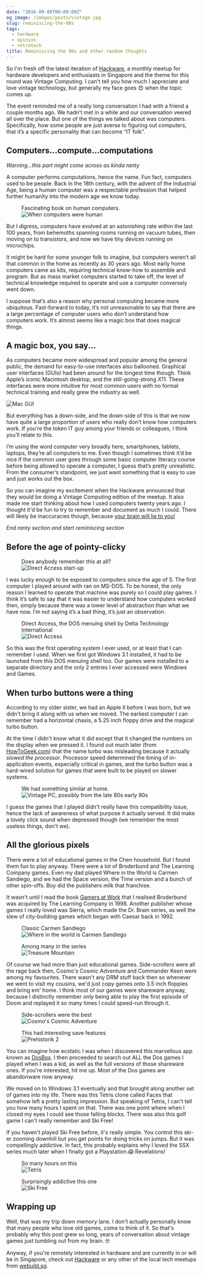 ```yaml
---
date: "2016-09-08T00:00:00Z"
og_image: /images/posts/vintage.jpg
slug: reminiscing-the-90s
tags:
  - hardware
  - opinion
  - retrotech
title: Reminiscing the 90s and other random thoughts
---
```


So I'm fresh off the latest iteration of [Hackware](http://www.meetup.com/Hackware/), a monthly meetup for hardware developers and enthusiasts in Singapore and the theme for this round was Vintage Computing. I can't tell you how much I appreciate and love vintage technology, but generally my face goes <span class="emoji" role="img" tabindex="0" aria-label="smiling face with heart-eyes">&#x1F60D;</span> when the topic comes up.

The event reminded me of a really long conversation I had with a friend a couple months ago. We hadn’t met in a while and our conversation veered all over the place. But one of the things we talked about was computers. Specifically, how some people are just averse to figuring out computers, that it’s a specific personality that can become “IT folk”.

## Computers...compute...computations

_Warning...this part might come across as kinda ranty_

A computer performs computations, hence the name. Fun fact, computers used to be people. Back in the 18th century, with the advent of the Industrial Age, being a human computer was a respectable profession that helped further humanity into the modern age we know today.

<figure>
  <figcaption>Fascinating book on human computers.</figcaption>
  <img
    src="/images/posts/vintage/wcwh.jpg"
    srcset="/images/posts/vintage/wcwh@2x.jpg 2x"
    alt="When computers were human"
  />
</figure>

But I digress, computers have evolved at an astonishing rate within the last 100 years, from behemoths spanning rooms running on vacuum tubes, then moving on to transistors, and now we have tiny devices running on microchips.

It might be hard for some younger folk to imagine, but computers weren’t all that common in the home as recently as 30 years ago. Most early home computers came as kits, requiring technical know-how to assemble and program. But as mass market computers started to take off, the level of technical knowledge required to operate and use a computer conversely went down.

I suppose that’s also a reason why personal computing became more ubiquitous. Fast-forward to today, it’s not unreasonable to say that there are a large percentage of computer users who don’t understand how computers work. It’s almost seems like a magic box that does magical things.

## A magic box, you say...

As computers became more widespread and popular among the general public, the demand for easy-to-use interfaces also ballooned. Graphical user interfaces (GUIs) had been around for the longest time though. Think Apple’s iconic Macintosh desktop, and the still-going-strong X11. These interfaces were more intuitive for most common users with no formal technical training and really grew the industry as well.

<img
  src="/images/posts/vintage/mac-gui-640.jpg"
  srcset="/images/posts/vintage/mac-gui-480.jpg 480w, /images/posts/vintage/mac-gui-640.jpg 640w, /images/posts/vintage/mac-gui-960.jpg 960w, /images/posts/vintage/mac-gui-1280.jpg 1280w"
  sizes="(max-width: 400px) 100vw, (max-width: 960px) 75vw, 640px"
  alt="Mac GUI"
/>

But everything has a down-side, and the down-side of this is that we now have quite a large proportion of users who really don’t know how computers work. If you’re the token IT guy among your friends or colleagues, I think you’ll relate to this.

I’m using the word computer very broadly here, smartphones, tablets, laptops, they’re all computers to me. Even though I sometimes think it’d be nice if the common user goes through some basic computer literacy course before being allowed to operate a computer, I guess that’s pretty unrealistic. From the consumer’s standpoint, we just want something that is easy to use and just works out the box.

So you can imagine my excitement when the Hackware announced that they would be doing a Vintage Computing edition of the meetup. It also made me start thinking about how I used computers twenty years ago. I thought it'd be fun to try to remember and document as much I could. There will likely be inaccuracies though, because [your brain will lie to you!](http://arstechnica.com/science/2016/08/false-memories-arise-because-the-brain-codes-similar-ideas-similarly/)

_End ranty section and start reminiscing section_

## Before the age of pointy-clicky

<figure>
  <figcaption>Does anybody remember this at all?</figcaption>
  <img
    src="/images/posts/vintage/da-640.jpg"
    srcset="/images/posts/vintage/da-480.jpg 480w, /images/posts/vintage/da-640.jpg 640w, /images/posts/vintage/da-960.jpg 960w, /images/posts/vintage/da-1280.jpg 1280w"
    sizes="(max-width: 400px) 100vw, (max-width: 960px) 75vw, 640px"
    alt="Direct Access start-up"
  />
</figure>

I was lucky enough to be exposed to computers since the age of 5. The first computer I played around with ran on MS-DOS. To be honest, the only reason I learned to operate that machine was purely so I could play games. I think it’s safe to say that it was easier to understand how computers worked then, simply because there was a lower level of abstraction than what we have now. I’m not saying it’s a bad thing, it’s just an observation.

<figure>
  <figcaption>Direct Access, the DOS menuing shell by Delta Technology International</figcaption>
  <img
    src="/images/posts/vintage/da2-640.jpg"
    srcset="/images/posts/vintage/da2-480.jpg 480w, /images/posts/vintage/da2-640.jpg 640w, /images/posts/vintage/da2-960.jpg 960w, /images/posts/vintage/da2-1280.jpg 1280w"
    sizes="(max-width: 400px) 100vw, (max-width: 960px) 75vw, 640px"
    alt="Direct Access"
  />
</figure>

So this was the first operating system I ever used, or at least that I can remember I used. When we first got Windows 3.1 installed, it had to be launched from this DOS menuing shell too. Our games were installed to a separate directory and the only 2 entries I ever accessed were Windows and Games.

## When turbo buttons were a thing

According to my older sister, we had an Apple II before I was born, but we didn't bring it along with us when we moved. The earliest computer I can remember had a horizontal chasis, a 5.25 inch floppy drive and the magical turbo button.

At the time I didn't know what it did except that it changed the numbers on the display when we pressed it. I found out much later (from [HowToGeek.com](http://www.howtogeek.com/trivia/what-effect-did-the-turbo-button-have-on-early-personal-computers/)) that the name turbo was misleading because it actually _slowed the processor_. Processor speed determined the timing of in-application events, especially critical in games, and the turbo button was a hard-wired solution for games that were built to be played on slower systems.

<figure>
  <figcaption>We had something similar at home.</figcaption>
  <img
    src="/images/posts/vintage/vintage-pc.jpg"
    srcset="/images/posts/vintage/vintage-pc@2x.jpg 2x"
    alt="Vintage PC, possibly from the late 80s early 90s"
  />
</figure>

I guess the games that I played didn't really have this compatibility issue, hence the lack of awareness of what purpose it actually served. It did make a lovely click sound when depressed though (we remember the most useless things, don't we).

## All the glorious pixels

There were a lot of educational games in the Chen household. But I found them fun to play anyway. There were a lot of Broderbund and The Learning Company games. Even my dad played Where in the World is Carmen Sandiego, and we had the Space version, the Time version and a bunch of other spin-offs. Boy did the publishers milk that franchise.

It wasn't until I read the book [Gamers at Work](http://www.apress.com/9781430233510) that I realised Broderbund was acquired by The Learning Company in 1998. Another publisher whose games I really loved was Sierra, which made the Dr. Brain series, as well the slew of city-building games which began with Caesar back in 1992.

<div class="figure-wrapper">
  <figure class="multiple">
    <figcaption>Classic Carmen Sandiego</figcaption>
    <img
      src="/images/posts/vintage/carmen.jpg"
      srcset="/images/posts/vintage/carmen@2x.jpg 2x"
      alt="Where in the world is Carmen Sandiego"
    />
  </figure>
  <figure class="multiple">
    <figcaption>Among many in the series</figcaption>
    <img
      src="/images/posts/vintage/treasure-mtn.jpg"
      srcset="/images/posts/vintage/treasure-mtn@2x.jpg 2x"
      alt="Treasure Mountain"
    />
  </figure>
</div>

Of course we had more than just educational games. Side-scrollers were all the rage back then, Cosmo's Cosmic Adventure and Commander Keen were among my favourites. There wasn't any DRM stuff back then so whenever we went to visit my cousins, we'd just copy games onto 3.5 inch floppies and bring em' home. I think most of our games were shareware anyway, because I distinctly remember only being able to play the first episode of Doom and replayed it so many times I could speed-run through it.

<div class="figure-wrapper">
  <figure class="multiple">
    <figcaption>Side-scrollers were the best</figcaption>
    <img
      src="/images/posts/vintage/cosmo.jpg"
      srcset="/images/posts/vintage/cosmo@2x.jpg 2x"
      alt="Cosmo's Cosmic Adventure"
    />
  </figure>
  <figure class="multiple">
    <figcaption>This had interesting save features</figcaption>
    <img
      src="/images/posts/vintage/prehistorik.jpg"
      srcset="/images/posts/vintage/prehistorik@2x.jpg 2x"
      alt="Prehistorik 2"
    />
  </figure>
</div>

You can imagine how ecstatic I was when I discovered this marvellous app known as [DosBox](https://www.dosbox.com/). I then proceeded to search out ALL the Dos games I played when I was a kid, as well as the full versions of those shareware ones. If you're interested, hit me up. Most of the Dos games are abandonware now anyway.

We moved on to Windows 3.1 eventually and that brought along another set of games into my life. There was this Tetris clone called Faces that somehow left a pretty lasting impression. But speaking of Tetris, I can't tell you how many hours I spent on that. There was one point where when I closed my eyes I could see those falling blocks. There was also this golf game I can't really remember and Ski Free!

If you haven't played Ski Free before, it's really simple. You control this ski-er zooming downhill but you get points for doing tricks on jumps. But it was compellingly addictive. In fact, this probably explains why I loved the SSX series much later when I finally got a Playstation.<span class="emoji" role="img" tabindex="0" aria-label="face screaming in fear">&#x1F631;</span> Revelations!

<div class="figure-wrapper">
  <figure class="multiple">
    <figcaption>So many hours on this</figcaption>
    <img
      src="/images/posts/vintage/tetris.jpg"
      srcset="/images/posts/vintage/tetris@2x.jpg 2x"
      alt="Tetris"
    />
  </figure>
  <figure class="multiple">
    <figcaption>Surprisingly addictive this one</figcaption>
    <img
      src="/images/posts/vintage/skifree.jpg"
      srcset="/images/posts/vintage/skifree@2x.jpg 2x"
      alt="Ski Free"
    />
  </figure>
</div>

## Wrapping up

Well, that was my trip down memory lane. I don't actually personally know that many people who love old games, come to think of it. So that's probably why this post grew so long, years of conversation about vintage games just tumbling out from my brain. <span class="emoji" role="img" tabindex="0" aria-label="nerd face">&#x1F913;</span>

Anyway, if you're remotely interested in hardware and are currently in or will be in Singapore, check out [Hackware](http://www.meetup.com/Hackware/) or any other of the local tech meetups from [webuild.sg](https://web.archive.org/web/20190716050141/http://webuild.sg/).
